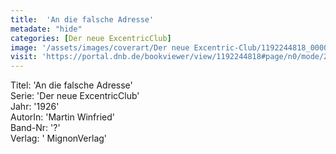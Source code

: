 ```yaml
---
title:  'An die falsche Adresse'
metadate: "hide"
categories: [Der neue ExcentricClub]
image: '/assets/images/coverart/Der neue Excentric-Club/1192244818_00000010.jpg'
visit: 'https://portal.dnb.de/bookviewer/view/1192244818#page/n0/mode/2up'
---
```

Titel: 'An die falsche Adresse' <br>
Serie: 'Der neue ExcentricClub' <br>
Jahr: '1926' <br>
AutorIn: 'Martin Winfried' <br>
Band-Nr: '?' <br>
Verlag: ' MignonVerlag'